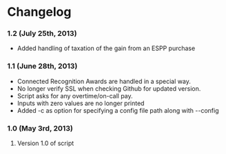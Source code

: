 # Changelog

### 1.2 (July 25th, 2013)
* Added handling of taxation of the gain from an ESPP purchase

### 1.1 (June 28th, 2013)
* Connected Recognition Awards are handled in a special way.
* No longer verify SSL when checking Github for updated version.
* Script asks for any overtime/on-call pay.
* Inputs with zero values are no longer printed
* Added -c as option for specifying a config file path along with --config

### 1.0 (May 3rd, 2013)

1. Version 1.0 of script